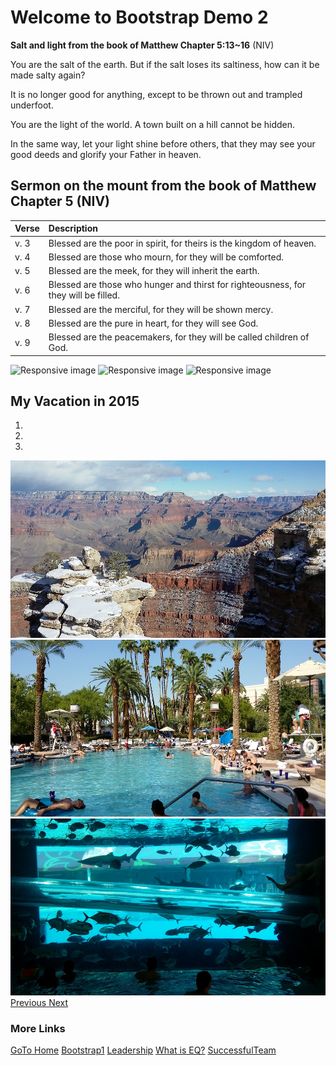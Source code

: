 # Welcome to Bootstrap Demo 2
<div class="padded">

<p class="text-primary"><strong>Salt and light from the book of Matthew Chapter 5:13~16</strong> (NIV)</p>
<p class="text-success">You are the salt of the earth. But if the salt loses its saltiness, how can it be made salty again? </p>
<p class="text-info">It is no longer good for anything, except to be thrown out and trampled underfoot.</p>
<p class="text-warning">You are the light of the world. A town built on a hill cannot be hidden.</p>
<p class="text-danger">In the same way, let your light shine before others, that they may see your good deeds and glorify your Father in heaven.</p>
</div>

## Sermon on the mount from the book of Matthew Chapter 5 (NIV)

 |  Verse | Description
 |------------|:--------------------------------------------------------------------------------------------------------------------------------------
 |  v. 3       | Blessed are the poor in spirit, for theirs is the kingdom of heaven. 
 |  v. 4       | Blessed are those who mourn, for they will be comforted. 
 |  v. 5       | Blessed are the meek, for they will inherit the earth. 
 |  v. 6       | Blessed are those who hunger and thirst for righteousness, for they will be filled.
 |  v. 7       | Blessed are the merciful, for they will be shown mercy. 
 |  v. 8       | Blessed are the pure in heart, for they will see God.
 |  v. 9       | Blessed are the peacemakers, for they will be called children of God. 

<img src="/images/vacation/20150821_153753.jpg" alt="Responsive image" class="img-responsive">
<img src="/images/vacation/20150821_113121.jpg" alt="Responsive image" class="img-circle fifty-percent">
<img src="/images/vacation/20150821_130243.jpg" alt="Responsive image" class="img-thumbnail">

## My Vacation in 2015

<div id="carousel2" class="carousel slide" data-ride="carousel">
  <ol class="carousel-indicators">
    <li data-target="#carousel2" data-slide-to="0" class="active"></li>
    <li data-target="#carousel2" data-slide-to="1"></li>
    <li data-target="#carousel2" data-slide-to="2"></li>
  </ol>
  <div class="carousel-inner" role="listbox">
    <div class="item active">
      <img src="../images/vacation/20151225_131946.jpg" alt="First slide">
    </div>
    <div class="item">
      <img src="../images/vacation/20150820_165746.jpg" alt="Second slide">
    </div>
    <div class="item">
      <img src="../images/vacation/20150820_093903.jpg" alt="Third slide">
    </div>
  </div>
  <a class="left carousel-control" href="#carousel2" role="button" data-slide="prev">
    <span class="glyphicon glyphicon-chevron-left" aria-hidden="true"></span>
    <span class="sr-only">Previous</span>
  </a>
  <a class="right carousel-control" href="#carousel2" role="button" data-slide="next">
    <span class="glyphicon glyphicon-chevron-right" aria-hidden="true"></span>
    <span class="sr-only">Next</span>
  </a>
</div>


### More Links 
<p>
<a class="btn btn-info btn-sm" href="../index.html" role="button">GoTo Home</a> 
<a class="btn btn-primary btn-sm" href="../bootstrap/bootstrap-demo01.html" role="button">Bootstrap1</a>
<a class="btn btn-success btn-sm" href="../markdown/leadership.html" role="button">Leadership</a> 
<a class="btn btn-warning btn-sm" href="../markdown/EQ_QnA.html" role="button">What is EQ?</a>
<a class="btn btn-danger btn-sm" href="../markdown/successfulTeam.html" role="button">SuccessfulTeam</a>

</p>
